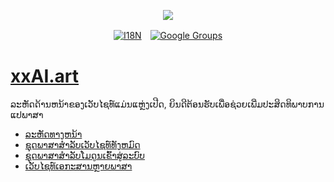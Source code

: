 <p align="center"><a href="https://wac.tax"><img src="https://cdn.jsdelivr.net/gh/wactax/img/logo.svg"/></a></p><p align="center"><a href="https://github.com/wactax/wac.tax/blob/main/doc/README.md#readme"><img alt="I18N" src="https://cdn.jsdelivr.net/gh/wactax/img/t.svg"/></a>　<a href="https://groups.google.com/u/2/g/wactax"><img alt="Google Groups" src="https://cdn.jsdelivr.net/gh/wactax/img/g-groups.svg"/></a></p>

# [xxAI.art](https://xxAI.art)

ລະຫັດດ້ານຫນ້າຂອງເວັບໄຊທ໌ແມ່ນແຫຼ່ງເປີດ, ຍິນດີຕ້ອນຮັບເພື່ອຊ່ວຍເພີ່ມປະສິດທິພາບການແປພາສາ

* [ລະຫັດທາງຫນ້າ](https://github.com/xxai-art/web)
* [ຊຸດພາສາສໍາລັບເວັບໄຊທ໌ທັງຫມົດ](https://github.com/xxai-art/web/tree/main/i18n)
* [ຊຸດພາສາສໍາລັບໂມດູນເຂົ້າສູ່ລະບົບ](https://github.com/wacpkg/user/tree/main/ui.i18n)
* [ເວັບໄຊທ໌ເອກະສານຫຼາຍພາສາ](https://github.com/xxai-doc)
